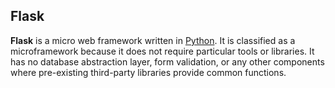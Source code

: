 ## Flask

**Flask** is a micro web framework written in [Python](Python). It is classified as a microframework because it does not require particular tools or libraries. It has no database abstraction layer, form validation, or any other components where pre-existing third-party libraries provide common functions.